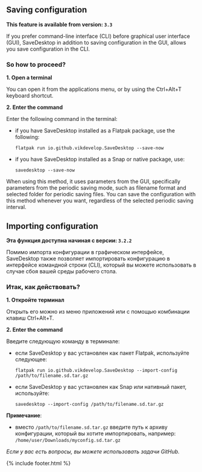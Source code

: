 ## Saving configuration

**This feature is available from version: `3.3`**

If you prefer command-line interface (CLI) before graphical user interface (GUI), SaveDesktop in addition to saving configuration in the GUI, allows you save configuration in the CLI.

### So how to proceed?

**1. Open a terminal**

You can open it from the applications menu, or by using the Ctrl+Alt+T keyboard shortcut.

**2. Enter the command**

Enter the following command in the terminal:
- if you have SaveDesktop installed as a Flatpak package, use the following:

     ```
     flatpak run io.github.vikdevelop.SaveDesktop --save-now
     ```

- if you have SaveDesktop installed as a Snap or native package, use:
     ```
     savedesktop --save-now
     ```

When using this method, it uses parameters from the GUI, specifically parameters from the periodic saving mode, such as filename format and selected folder for periodic saving files. You can save the configuration with this method whenever you want, regardless of the selected periodic saving interval.

## Importing configuration

**Эта функция доступна начиная с версии: `3.2.2`**

Помимо импорта конфигурации в графическом интерфейсе, SaveDesktop также позволяет импортировать конфигурацию в интерфейсе командной строки (CLI), который вы можете использовать в случае сбоя вашей среды рабочего стола.

### Итак, как действовать?
**1. Откройте терминал**

Открыть его можно из меню приложений или с помощью комбинации клавиш Ctrl+Alt+T.

**2. Enter the command**

Введите следующую команду в терминале:
- если SaveDesktop у вас установлен как пакет Flatpak, используйте следующее:

     ```
     flatpak run io.github.vikdevelop.SaveDesktop --import-config /path/to/filename.sd.tar.gz
     ```

- если SaveDesktop у вас установлен как Snap или нативный пакет, используйте: 
     ```
     savedesktop --import-config /path/to/filename.sd.tar.gz
     ```

**Примечание**:
- вместо `/path/to/filename.sd.tar.gz` введите путь к архиву конфигурации, который вы хотите импортировать, например: `/home/user/Downloads/myconfig.sd.tar.gz`

_Если у вас есть вопросы, вы можете использовать задачи GitHub._

{% include footer.html %}
